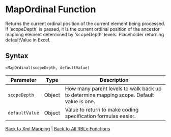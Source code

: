 # MapOrdinal Function

Returns the current ordinal position of the current element being processed.  If 'scopeDepth' is passed, it is the current ordinal position of the ancestor mapping element determined by 'scopeDepth' levels.  Placeholder returning defaultValue in Excel.

## Syntax

```excel
=MapOrdinal(scopeDepth, defaultValue)
```

Parameter | Type | Description
---|---|---
`scopeDepth` | Object | How many parent levels to walk back up to determine mapping scope.  Default value is one.
`defaultValue` | Object | Value to return to make coding specification formulas easier.

[Back to Xml Mapping](RBLeXmlMapping.md) | [Back to All RBLe Functions](RBLe.md#function-documentation)